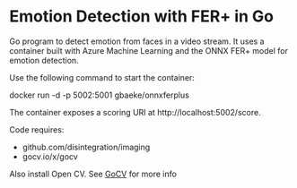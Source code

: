# Emotion Detection with FER+ in Go

Go program to detect emotion from faces in a video stream. It uses a container built with Azure Machine Learning and the ONNX FER+ model for emotion detection.

Use the following command to start the container:

docker run -d -p 5002:5001 gbaeke/onnxferplus

The container exposes a scoring URI at http://localhost:5002/score.

Code requires:

- github.com/disintegration/imaging
- gocv.io/x/gocv

Also install Open CV. See [GoCV](https://gocv.io/) for more info
